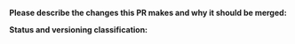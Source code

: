 **Please describe the changes this PR makes and why it should be merged:**

**Status and versioning classification:**

<!--
Please move lines that apply to you out of the comment:
- I know how to update typings and have done so, or typings don't need updating
- This PR changes the library's interface (methods or parameters added)
- This PR includes breaking changes (methods removed or renamed, parameters moved or removed)
- This PR **only** includes non-code changes, like changes to documentation, README, etc.
-->
